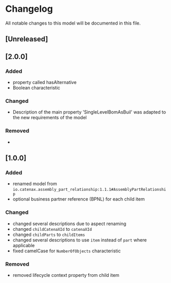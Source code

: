 # Changelog
All notable changes to this model will be documented in this file.

## [Unreleased]

## [2.0.0]
### Added
- property called hasAlternative
- Boolean characteristic

### Changed
- Description of the main property 'SingleLevelBomAsBuil' was adapted to the new requirements of the model

### Removed
- 


## [1.0.0]
### Added
- renamed model from `io.catenax.assembly_part_relationship:1.1.1#AssemblyPartRelationship`
- optional business partner reference (BPNL) for each child item

### Changed
- changed several descriptions due to aspect renaming
- changed `childCatenaXId` to `catenaXId`
- changed `childParts` to `childItems`
- changed several descriptions to use `item` instead of `part` where applicable
- fixed camelCase for `NumberOfObjects` characteristic

### Removed
- removed lifecycle context property from child item

